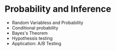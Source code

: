 # Probability and Inference

* Random Variabless and Probability
* Conditional probability
* Bayes's Theorem
* Hypothessis testing
* Application: A/B Testing